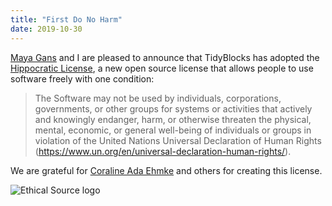```yaml
---
title: "First Do No Harm"
date: 2019-10-30
---
```


[Maya Gans][gans] and I are pleased to announce that TidyBlocks has adopted the [Hippocratic License][hl],
a new open source license that allows people to use software freely with one condition:

> The Software may not be used by individuals, corporations, governments, or other groups
> for systems or activities that actively and knowingly endanger, harm, or otherwise threaten
> the physical, mental, economic, or general well-being of  individuals or groups
> in violation of the United Nations Universal Declaration of Human Rights
> (<https://www.un.org/en/universal-declaration-human-rights/>).

We are grateful for [Coraline Ada Ehmke][cae] and others for creating this license.

<img src="@root/files/2019/10/ethical-source.png" alt="Ethical Source logo" class="centered">

[gans]: https://maya.rbind.io/
[hl]: https://firstdonoharm.dev/
[cae]: https://where.coraline.codes/
